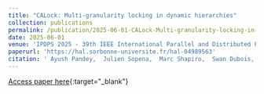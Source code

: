 ```yaml
---
title: "CALock: Multi-granularity locking in dynamic hierarchies"
collection: publications
permalink: /publication/2025-06-01-CALock-Multi-granularity-locking-in-dynamic-hierarchies
date: 2025-06-01
venue: 'IPDPS 2025 - 39th IEEE International Parallel and Distributed Processing Symposium'
paperurl: 'https://hal.sorbonne-universite.fr/hal-04989563'
citation: ' Ayush Pandey,  Julien Sopena,  Marc Shapiro,  Swan Dubois, &quot;CALock: Multi-granularity locking in dynamic hierarchies.&quot; IPDPS 2025 - 39th IEEE International Parallel and Distributed Processing Symposium, 2025.'
---
```

[Access paper here](https://hal.sorbonne-universite.fr/hal-04989563){:target="_blank"}
